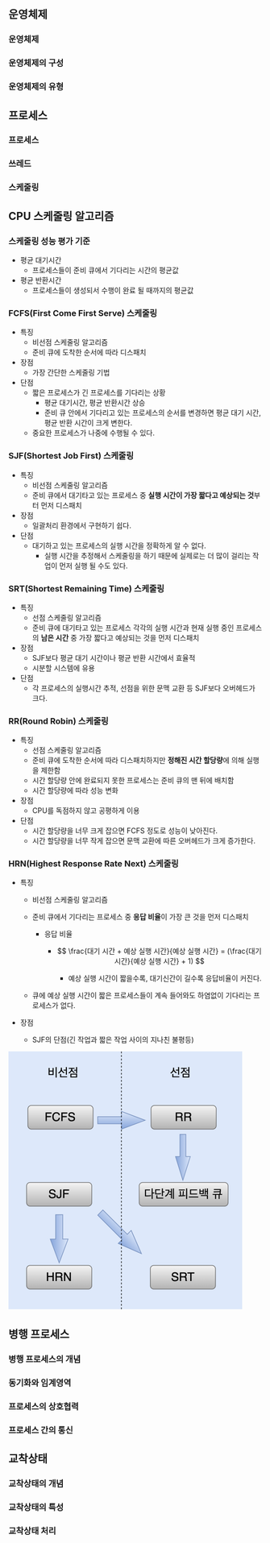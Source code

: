 

## 운영체제



### 운영체제



### 운영체제의 구성



### 운영체제의 유형





## 프로세스



### 프로세스



### 쓰레드



### 스케줄링





## CPU 스케줄링 알고리즘



### 스케줄링 성능 평가 기준

- 평균 대기시간
  - 프로세스들이 준비 큐에서 기다리는 시간의  평균값
- 평균 반환시간
  - 프로세스들이 생성되서 수행이 완료 될 때까지의 평균값



### FCFS(First Come First Serve) 스케줄링

- 특징
  - 비선점 스케줄링 알고리즘
  - 준비 큐에 도착한 순서에 따라 디스패치
- 장점
  - 가장 간단한 스케줄링 기법
- 단점
  - 짧은 프로세스가 긴 프로세스를 기다리는 상황
    - 평균 대기시간, 평균 반환시간 상승
    - 준비 큐 안에서 기다리고 있는 프로세스의 순서를 변경하면  평균 대기 시간, 평균 반환 시간이 크게 변한다.
  - 중요한 프로세스가 나중에 수행될 수 있다.



### SJF(Shortest Job First) 스케줄링

- 특징
  - 비선점 스케줄링 알고리즘
  - 준비 큐에서 대기타고 있는 프로세스 중 **실행 시간이 가장 짧다고 예상되는 것**부터 먼저 디스패치 
- 장점
  - 일괄처리 환경에서 구현하기 쉽다.
- 단점
  - 대기하고 있는 프로세스의 실행 시간을 정확하게 알 수 없다.
    - 실행 시간을 추정해서 스케줄링을 하기 때문에 실제로는 더 많이 걸리는 작업이 먼저 실행 될 수도 있다. 



### SRT(Shortest Remaining Time) 스케줄링

- 특징
  - 선점 스케줄링 알고리즘
  - 준비 큐에 대기타고 있는 프로세스 각각의 실행 시간과 현재 실행 중인 프로세스의 **남은 시간** 중 가장 짧다고 예상되는 것을 먼저 디스패치
- 장점
  - SJF보다 평균 대기 시간이나 평균 반환 시간에서 효율적
  - 시분할 시스템에 유용
- 단점
  - 각 프로세스의 실행시간 추적, 선점을 위한 문맥 교환 등 SJF보다 오버헤드가 크다.



### RR(Round Robin) 스케줄링

- 특징
  - 선점 스케줄링 알고리즘
  - 준비 큐에 도착한 순서에 따라 디스패치하지만 **정해진 시간 할당량**에 의해 실행을 제한함
  - 시간 할당량 안에 완료되지 못한 프로세스는 준비 큐의 맨 뒤에 배치함
  - 시간 할당량에 따라 성능 변화
- 장점
  - CPU를 독점하지 않고 공평하게 이용
- 단점
  - 시간 할당량을 너무 크게 잡으면 FCFS 정도로 성능이 낮아진다.
  - 시간 할당량을 너무 작게 잡으면 문맥 교환에 따른 오버헤드가 크게 증가한다.



### HRN(Highest Response Rate Next) 스케줄링

- 특징

  - 비선점 스케줄링 알고리즘

  - 준비 큐에서 기다리는 프로세스 중 **응답 비율**이 가장 큰 것을 먼저 디스패치

    - 응답 비율

      - $$
        \frac{대기 시간 + 예상 실행 시간}{예상 실행 시간} = (\frac{대기 시간}{예상 실행 시간} + 1)
        $$

        - 예상 실행 시간이 짧을수록, 대기신간이 길수록 응답비율이 커진다.

  - 큐에 예상 실행 시간이 짧은 프로세스들이 계속 들어와도 하염없이 기다리는 프로세스가 없다. 

- 장점

  - SJF의 단점(긴 작업과 짧은 작업 사이의 지나친 불평등)



<img src="Operating system.assets/image-20201029203350658.png" alt="image-20201029203350658" style="zoom:50%;" />



## 병행 프로세스



### 병행 프로세스의 개념



### 동기화와 임계영역



### 프로세스의 상호협력



### 프로세스 간의 통신





## 교착상태



### 교착상태의 개념



### 교착상태의 특성



### 교착상태 처리







